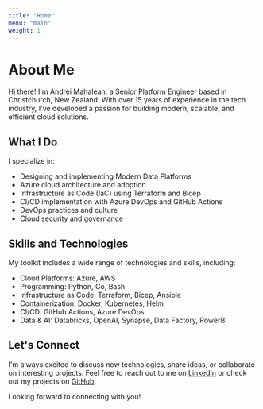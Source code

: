```yaml
---
title: "Home"
menu: "main"
weight: 1
---
```


# About Me

Hi there! I'm Andrei Mahalean, a Senior Platform Engineer based in Christchurch, New Zealand. With over 15 years of experience in the tech industry, I've developed a passion for building modern, scalable, and efficient cloud solutions.

## What I Do

I specialize in:

- Designing and implementing Modern Data Platforms
- Azure cloud architecture and adoption
- Infrastructure as Code (IaC) using Terraform and Bicep
- CI/CD implementation with Azure DevOps and GitHub Actions
- DevOps practices and culture
- Cloud security and governance

## Skills and Technologies

My toolkit includes a wide range of technologies and skills, including:

- Cloud Platforms: Azure, AWS
- Programming: Python, Go, Bash
- Infrastructure as Code: Terraform, Bicep, Ansible
- Containerization: Docker, Kubernetes, Helm
- CI/CD: GitHub Actions, Azure DevOps
- Data & AI: Databricks, OpenAI, Synapse, Data Factory, PowerBI

## Let's Connect

I'm always excited to discuss new technologies, share ideas, or collaborate on interesting projects. Feel free to reach out to me on [LinkedIn](https://www.linkedin.com/in/amahalean/) or check out my projects on [GitHub](https://github.com/mahalel).

Looking forward to connecting with you!

